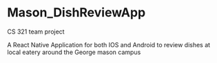 # Mason_DishReviewApp
CS 321 team project

A React Native Application for both IOS and Android to review dishes at local eatery around the George mason campus
